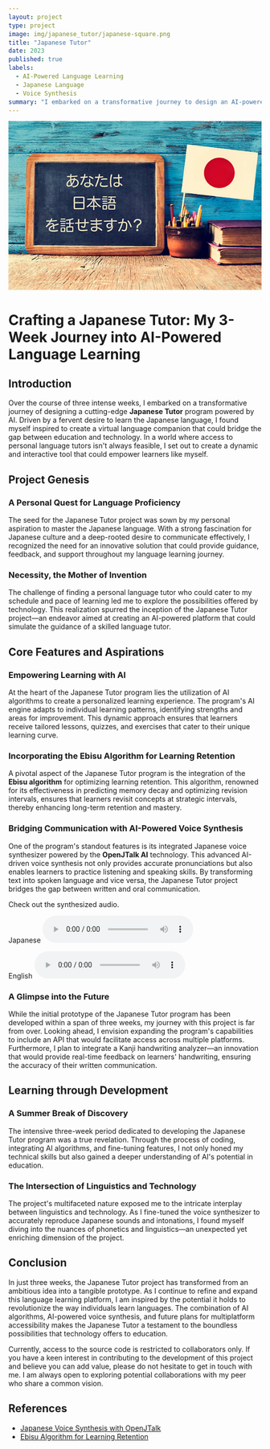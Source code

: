 ```yaml
---
layout: project
type: project
image: img/japanese_tutor/japanese-square.png
title: "Japanese Tutor"
date: 2023
published: true
labels:
  - AI-Powered Language Learning
  - Japanese Language
  - Voice Synthesis
summary: "I embarked on a transformative journey to design an AI-powered Japanese Tutor program, aiming to bridge the gap between education and technology."
---
```


<div class="text-center p-4">
  <img class="img-fluid" src="../img/japanese_tutor/doyoustudyjapanese.jpg">
</div>

# Crafting a Japanese Tutor: My 3-Week Journey into AI-Powered Language Learning

## Introduction

Over the course of three intense weeks, I embarked on a transformative journey of designing a cutting-edge **Japanese Tutor** program powered by AI. Driven by a fervent desire to learn the Japanese language, I found myself inspired to create a virtual language companion that could bridge the gap between education and technology. In a world where access to personal language tutors isn't always feasible, I set out to create a dynamic and interactive tool that could empower learners like myself.

## Project Genesis

### A Personal Quest for Language Proficiency

The seed for the Japanese Tutor project was sown by my personal aspiration to master the Japanese language. With a strong fascination for Japanese culture and a deep-rooted desire to communicate effectively, I recognized the need for an innovative solution that could provide guidance, feedback, and support throughout my language learning journey.

### Necessity, the Mother of Invention

The challenge of finding a personal language tutor who could cater to my schedule and pace of learning led me to explore the possibilities offered by technology. This realization spurred the inception of the Japanese Tutor project—an endeavor aimed at creating an AI-powered platform that could simulate the guidance of a skilled language tutor.

## Core Features and Aspirations

### Empowering Learning with AI

At the heart of the Japanese Tutor program lies the utilization of AI algorithms to create a personalized learning experience. The program's AI engine adapts to individual learning patterns, identifying strengths and areas for improvement. This dynamic approach ensures that learners receive tailored lessons, quizzes, and exercises that cater to their unique learning curve.

### Incorporating the Ebisu Algorithm for Learning Retention

A pivotal aspect of the Japanese Tutor program is the integration of the **Ebisu algorithm** for optimizing learning retention. This algorithm, renowned for its effectiveness in predicting memory decay and optimizing revision intervals, ensures that learners revisit concepts at strategic intervals, thereby enhancing long-term retention and mastery.

### Bridging Communication with AI-Powered Voice Synthesis

One of the program's standout features is its integrated Japanese voice synthesizer powered by the **OpenJTalk AI** technology. This advanced AI-driven voice synthesis not only provides accurate pronunciations but also enables learners to practice listening and speaking skills. By transforming text into spoken language and vice versa, the Japanese Tutor project bridges the gap between written and oral communication.

Check out the synthesized audio. 

Japanese
<audio src="https://thanhly1.github.io//img/japanese_tutor/jp_314.mp4" controls preload></audio>

English
<audio src="https://thanhly1.github.io//img/japanese_tutor/eng_314.mp4" controls preload></audio>


### A Glimpse into the Future

While the initial prototype of the Japanese Tutor program has been developed within a span of three weeks, my journey with this project is far from over. Looking ahead, I envision expanding the program's capabilities to include an API that would facilitate access across multiple platforms. Furthermore, I plan to integrate a Kanji handwriting analyzer—an innovation that would provide real-time feedback on learners' handwriting, ensuring the accuracy of their written communication.

## Learning through Development

### A Summer Break of Discovery

The intensive three-week period dedicated to developing the Japanese Tutor program was a true revelation. Through the process of coding, integrating AI algorithms, and fine-tuning features, I not only honed my technical skills but also gained a deeper understanding of AI's potential in education.

### The Intersection of Linguistics and Technology

The project's multifaceted nature exposed me to the intricate interplay between linguistics and technology. As I fine-tuned the voice synthesizer to accurately reproduce Japanese sounds and intonations, I found myself diving into the nuances of phonetics and linguistics—an unexpected yet enriching dimension of the project.

## Conclusion

In just three weeks, the Japanese Tutor project has transformed from an ambitious idea into a tangible prototype. As I continue to refine and expand this language learning platform, I am inspired by the potential it holds to revolutionize the way individuals learn languages. The combination of AI algorithms, AI-powered voice synthesis, and future plans for multiplatform accessibility makes the Japanese Tutor a testament to the boundless possibilities that technology offers to education.

Currently, access to the source code is restricted to collaborators only. If you have a keen interest in contributing to the development of this project and believe you can add value, please do not hesitate to get in touch with me. I am always open to exploring potential collaborations with my peer who share a common vision.

## References
- [Japanese Voice Synthesis with OpenJTalk](https://open-jtalk.sourceforge.net/)
- [Ebisu Algorithm for Learning Retention](https://fasiha.github.io/ebisu/)



